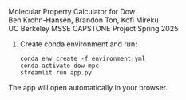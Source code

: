 Molecular Property Calculator for Dow  
Ben Krohn-Hansen, Brandon Ton, Kofi Mireku  
UC Berkeley MSSE CAPSTONE Project Spring 2025  

1. Create conda environment and run:
   ```
   conda env create -f environment.yml
   conda activate dow-mpc
   streamlit run app.py
   ```
The app will open automatically in your browser. 